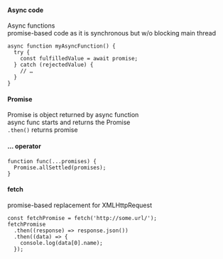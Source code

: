 #### Async code  

Async functions  
promise-based code as it is synchronous 
but w/o blocking main thread   

```
async function myAsyncFunction() {
  try {
    const fulfilledValue = await promise;
  } catch (rejectedValue) {
    // …
  }
}
```  

#### Promise  
Promise is object returned by async function  
async func starts and returns the Promise  
`.then()` returns promise   


#### ... operator  

```
function func(...promises) {
  Promise.allSettled(promises);
}
```  

#### fetch  
promise-based replacement for XMLHttpRequest  
```
const fetchPromise = fetch('http://some.url/');  
fetchPromise
  .then((response) => response.json())
  .then((data) => {
    console.log(data[0].name);
  });

```